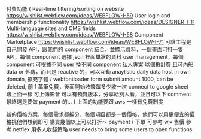 付費功能 {
Real-time filtering/sorting on website https://wishlist.webflow.com/ideas/WEBFLOW-I-59
User login and membership functionality https://wishlist.webflow.com/ideas/DESIGNER-I-11
Multi-language sites and CMS fields https://wishlist.webflow.com/ideas/WEBFLOW-I-58
Component Marketplace https://wishlist.webflow.com/ideas/WEBFLOW-I-71
可讓工程是自己開發 API，跟我們的 component 結合，並顯示資料，一個畫面可打一隻 API，每個 component 選擇 json 裡面巢狀的資料
user management，每個 component 可根據不同 user 換不同 component
私人專案 以個數計費
且可內船 data or 外傳，而且是 reactive 的，可以互動
anaylistic daily data
host in own domain,
擴充字體 / webfontloader
form submit amount 1000, can be deleted, 前 1 萬筆免費，後面開始收錢每多少收一次
connect to google sheet 跟上面一樣
可上傳影音
可以有預覽版本，分享給別人看，並且可以下 comment
最終還是要做 payment 的...
}
上面的功能要跟 aws 一樣有免費制度

新的價格方案，每個需求都拆分，每個項目都是一個價格，他們可以用更便宜的價格挑他們想到即可
購買幾個以上可以打折～
payment / 下單 可參考 wix
售價 參考 netflex 用多人收錢策略
user needs to bring some users to open functions
